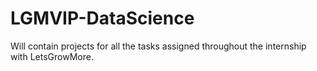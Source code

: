 # LGMVIP-DataScience
Will contain projects for all the tasks assigned throughout the internship with LetsGrowMore.
